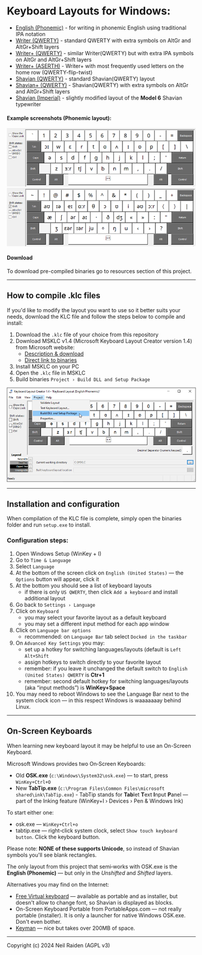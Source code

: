 
# Keyboard Layouts for Windows:

 * [English (Phonemic)](Phonemic/README.md) - for writing in phonemic English using traditional IPA notation
 * [Writer (QWERTY)](Writer/README.md) - standard QWERTY with extra symbols on AltGr and AltGr+Shift layers
 * [Writer+ (QWERTY)](Writer+/README.md) - similar Writer(QWERTY) but with extra IPA symbols on AltGr and AltGr+Shift layers
 * [Writer+ (ASERTH)](WriterASERTH/README.md) - Writer+ with most frequently used letters on the home row (QWERTY-flip-twist)
 * [Shavian (QWERTY)](ShavianQWERTY/README.md) - standard Shavian(QWERTY) layout
 * [Shavian+ (QWERTY)](ShavianQWERTY+/README.md) - Shavian(QWERTY) with extra symbols on AltGr and AltGr+Shift layers
 * [Shavian (Imperial)](ShavianImperial/README.md) - slightly modified layout of the **Model 6** Shavian typewriter


#### Example screenshots (Phonemic layout):

![](Phonemic/img/1-unshifted.png)
![](Phonemic/img/2-shifted.png)

#### Download

To download pre-compiled binaries go to resources section of this project.

----- 

## How to compile .klc files

If you'd like to modify the layout you want to use so it better suits your needs, download the KLC file and follow the steps below to compile and install:

1. Download the `.klc` file of your choice from this repository
2. Download MSKLC v1.4 (Microsoft Keyboard Layout Creator version 1.4) from Microsoft website:
    - [Description & download](https://www.microsoft.com/en-us/download/details.aspx?id=102134)
    - [Direct link to binaries](https://download.microsoft.com/download/6/f/5/6f5ce43a-e892-4fd1-b9a6-1a0cbb64e6e2/MSKLC.exe>)
3. Install MSKLC on your PC
4. Open the `.klc` file in MSKLC
5. Build binaries `Project › Build DLL and Setup Package`

![Building Layout](./MSKLC.png "Building Keyboard Layout with MSKLC")

-----

## Installation and configuration

When compilation of the KLC file is complete, simply open the binaries folder and run `setup.exe` to install.

### Configuration steps:

1. Open Windows Setup (WinKey + I)
2. Go to `Time & Language`
3. Select `Language`
4. At the bottom of the screen click on `English (United States)` — the `Options` button will appear, click it
5. At the bottom you should see a list of keyboard layouts
    - if there is only `US QWERTY`, then click `Add a keyboard` and install additional layout
6. Go back to `Settings › Language`
7. Click on `Keyboard`
    - you may select your favorite layout as a default keyboard
	- you may set a different input method for each app window
8. Click on `Language bar options`
    - recommended: on `Language Bar` tab select `Docked in the taskbar`
9. On `Advanced Key Settings` you may:
    - set up a hotkey for switching languages/layouts (default is `Left Alt+Shift`
	- assign hotkeys to switch directly to your favorite layout
	- remember: if you leave it unchanged the default switch to `English (United States) QWERTY` is **Ctr+1**
	- remember: second default hotkey for switching languages/layouts (aka “input methods”) is **WinKey+Space**
10. You may need to reboot Windows to see the Language Bar next to the system clock icon — in this respect Windows is waaaaaaay behind Linux.

-----

## On-Screen Keyboards

When learning new keyboard layout it may be helpful to use an On-Screen Keyboard.

Microsoft Windows provides two On‑Screen Keyboards:

 * Old **OSK.exe** (`c:\Windows\System32\osk.exe`) — to start, press `WinKey+Ctrl+O`
 * New **TabTip.exe** (`c:\Program Files\Common Files\microsoft shared\ink\TabTip.exe`) - TabTip stands for **Tab**let **T**ext **I**nput **P**anel — part of the Inking feature (WinKey+I › Devices › Pen & Windows Ink)

To start either one:

 * osk.exe — `WinKey+Ctrl+o`
 * tabtip.exe — right‑click system clock, select `Show touch keyboard button`. Click the keyboard button.

Please note: **NONE of these supports Unicode**, so instead of Shavian symbols you'll see blank rectangles.

The only layout from this project that semi‑works with OSK.exe is the **English (Phonemic)** — but only in the *Unshifted* and *Shifted* layers.

Alternatives you may find on the Internet:

* [Free Virtual keyboard](https://freevirtualkeyboard.com/) — available as portable and as installer, but doesn't allow to change font, so Shavian is displayed as blocks.
* On-Screen Keyboard Portable from PortableApps.com — not really portable (installer). It is only a launcher for native Windows OSK.exe. Don't even bother.
* [Keyman](https://keyman.com/) — nice but takes over 200MB of space.


-----
Copyright (c) 2024 Neil Raiden (AGPL v3)
